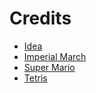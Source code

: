 # Credits

* [Idea](http://jeffwouters.nl/index.php/2012/03/get-your-geek-on-with-powershell-and-some-music/)
* [Imperial March](http://jeffwouters.nl/index.php/2012/03/get-your-geek-on-with-powershell-and-some-music/)
* [Super Mario](https://hashtagakash.wordpress.com/2014/01/22/182/)
* [Tetris](https://www.reddit.com/r/csharp/comments/1k8mxd/i_accidently_the_whole_application/)